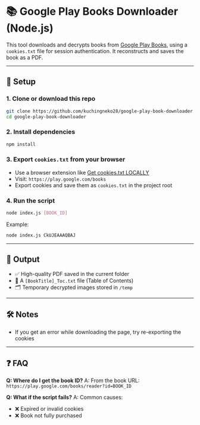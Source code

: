 # 📚 Google Play Books Downloader (Node.js)

This tool downloads and decrypts books from [Google Play Books](https://play.google.com/books), using a `cookies.txt` file for session authentication. It reconstructs and saves the book as a PDF.


---

## 📂 Setup

### 1. Clone or download this repo

```bash
git clone https://github.com/kuchingneko28/google-play-book-downloader.git
cd google-play-book-downloader
```

### 2. Install dependencies

```bash
npm install
```

### 3. Export `cookies.txt` from your browser

* Use a browser extension like [Get cookies.txt LOCALLY](https://chromewebstore.google.com/detail/get-cookiestxt-locally/cclelndahbckbenkjhflpdbgdldlbecc)
* Visit: `https://play.google.com/books`
* Export cookies and save them as `cookies.txt` in the project root

### 4. Run the script

```bash
node index.js [BOOK_ID]
```

Example:

```bash
node index.js CkUJEAAAQBAJ
```

---

## 📄 Output

* ✅ High-quality PDF saved in the current folder
* 📄 A `[BookTitle]_Toc.txt` file (Table of Contents)
* 🗂️ Temporary decrypted images stored in `/temp`

---

## 🛠 Notes

* If you get an error while downloading the page, try re-exporting the cookies


---

## ❓ FAQ

**Q: Where do I get the book ID?**
A: From the book URL:
`https://play.google.com/books/reader?id=BOOK_ID`

**Q: What if the script fails?**
A: Common causes:

* ❌ Expired or invalid cookies
* ❌ Book not fully purchased

